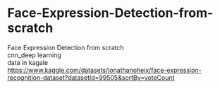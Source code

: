 # Face-Expression-Detection-from-scratch
Face Expression Detection from scratch <br>
cnn_deep learning<br>
data in kagale <br>
https://www.kaggle.com/datasets/jonathanoheix/face-expression-recognition-dataset?datasetId=99505&sortBy=voteCount

